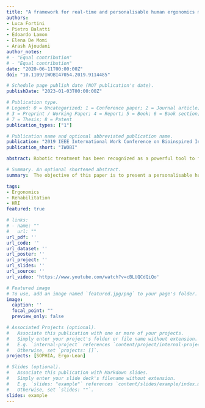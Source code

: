 ```yaml
---
title: "A framework for real-time and personalisable human ergonomics monitoring"
authors:
- Luca Fortini
- Pietro Balatti
- Edoardo Lamon
- Elena De Momi
- Arash Ajoudani
author_notes:
# - "Equal contribution"
# - "Equal contribution"
date: "2020-06-11T00:00:00Z"
doi: "10.1109/IWOBI47054.2019.9114485"

# Schedule page publish date (NOT publication's date).
publishDate: "2023-01-03T00:00:00Z"

# Publication type.
# Legend: 0 = Uncategorized; 1 = Conference paper; 2 = Journal article;
# 3 = Preprint / Working Paper; 4 = Report; 5 = Book; 6 = Book section;
# 7 = Thesis; 8 = Patent
publication_types: ["1"]

# Publication name and optional abbreviated publication name.
publication: "2019 IEEE International Work Conference on Bioinspired Intelligence"
publication_short: "IWOBI"

abstract: Robotic treatment has been recognized as a powerful tool to face the consequences of neurological impairments such as stroke. Among several potential benefits, the possibility to program high-intensity and repetitive movements increased the popularity of this type of rehabilitation technologies for upper limb disabilities. Nevertheless, although the results are encouraging, we are still far from guaranteeing a complete recovery to all patients, and some degree of external assistance is required to enable them to execute their activities of daily living. Hence, we aim to build a system which may serve not only as a rehabilitative tool, but also as a complement to assist the users in everyday tasks. In this direction, we present a novel Human-Robot Interface (HRI), which can detect and learn repetitive user movements through gaze, and provide assistance via a collaborative robot. The robot, which provides support to the user's wrist using a comfortable interface, executes the learnt trajectories, enabling the user to perform repetitive movements with reduced effort. The experiments are carried out on ten healthy subjects. We demonstrate that the proposed HRI is not only flexible and intuitive, but also accurate in guiding the users' limb to the desired positions.

# Summary. An optional shortened abstract.
summary:  The objective of this paper is to present a personalisable human ergonomics framework that integrates a method for real-time identification of a human model and an ergonomics monitoring function. 

tags:
- Ergonomics
- Rehabilitation
- HRI
featured: true

# links:
# - name: ""
#   url: ""
url_pdf: ''
url_code: ''
url_dataset: ''
url_poster: ''
url_project: ''
url_slides: ''
url_source: ''
url_video: 'https://www.youtube.com/watch?v=cBLUQCdQiQo'

# Featured image
# To use, add an image named `featured.jpg/png` to your page's folder. 
image:
  caption: ''
  focal_point: ""
  preview_only: false

# Associated Projects (optional).
#   Associate this publication with one or more of your projects.
#   Simply enter your project's folder or file name without extension.
#   E.g. `internal-project` references `content/project/internal-project/index.md`.
#   Otherwise, set `projects: []`.
projects: [SOPHIA, Ergo-Lean]

# Slides (optional).
#   Associate this publication with Markdown slides.
#   Simply enter your slide deck's filename without extension.
#   E.g. `slides: "example"` references `content/slides/example/index.md`.
#   Otherwise, set `slides: ""`.
slides: example
---
```


<!-- {{% callout note %}}
Click the *Cite* button above to demo the feature to enable visitors to import publication metadata into their reference management software.
{{% /callout %}}

{{% callout note %}}
Create your slides in Markdown - click the *Slides* button to check out the example.
{{% /callout %}}

Supplementary notes can be added here, including [code, math, and images](https://wowchemy.com/docs/writing-markdown-latex/). -->
